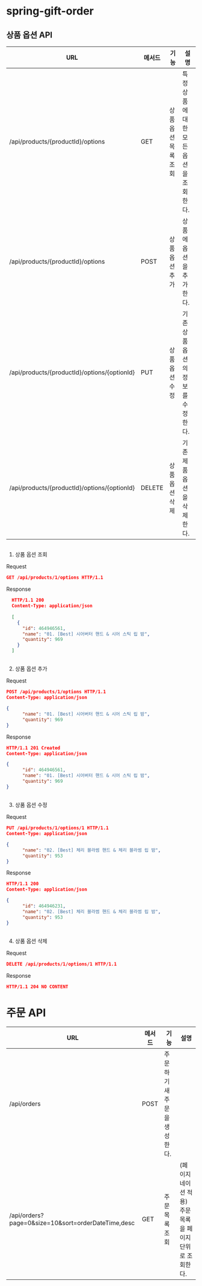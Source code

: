 # spring-gift-order

 
 ## 상품 옵션 API
|URL|메서드|기능|설명|
|---------|----|-------|--------|
|/api/products/{productId}/options|GET|상품 옵션 목록 조회|특정 상품에 대한 모든 옵션을 조회한다.|
|/api/products/{productId}/options|POST|상품 옵션 추가|상품에 옵션을 추가한다.|
|/api/products/{productId}/options/{optionId}|PUT|상품 옵션 수정|기존 상품 옵션의 정보를 수정한다.|
|/api/products/{productId}/options/{optionId}|DELETE|상품 옵션 삭제|기존 제품 옵션을 삭제한다.|

##
1. 상품 옵션 조회

Request
```JSON
GET /api/products/1/options HTTP/1.1
```

Response
```JSON
  HTTP/1.1 200 
  Content-Type: application/json
  
  [
    {
      "id": 464946561,
      "name": "01. [Best] 시어버터 핸드 & 시어 스틱 립 밤",
      "quantity": 969
    }
  ]
```

##
2. 상품 옵션 추가

Request
```JSON
POST /api/products/1/options HTTP/1.1
Content-Type: application/json

{
      "name": "01. [Best] 시어버터 핸드 & 시어 스틱 립 밤",
      "quantity": 969
}
```

Response
```JSON
HTTP/1.1 201 Created
Content-Type: application/json

{
      "id": 464946561,
      "name": "01. [Best] 시어버터 핸드 & 시어 스틱 립 밤",
      "quantity": 969
}
```

##
3. 상품 옵션 수정

Request
```JSON
PUT /api/products/1/options/1 HTTP/1.1
Content-Type: application/json

{
      "name": "02. [Best] 체리 블라썸 핸드 & 체리 블라썸 립 밤",
      "quantity": 953
}
```

Response
```JSON
HTTP/1.1 200
Content-Type: application/json

{
      "id": 464946231,
      "name": "02. [Best] 체리 블라썸 핸드 & 체리 블라썸 립 밤",
      "quantity": 953
}
```

##
4. 상품 옵션 삭제

Request
```JSON
DELETE /api/products/1/options/1 HTTP/1.1
```

Response
```JSON
HTTP/1.1 204 NO CONTENT
```
   

# 주문 API
|URL|메서드|기능|설명|
|---------|----|-------|--------|
|/api/orders|POST|주문하기	새 주문을 생성한다.|
|/api/orders?page=0&size=10&sort=orderDateTime,desc|GET|주문 목록 조회|(페이지네이션 적용)	주문 목록을 페이지 단위로 조회한다.|
